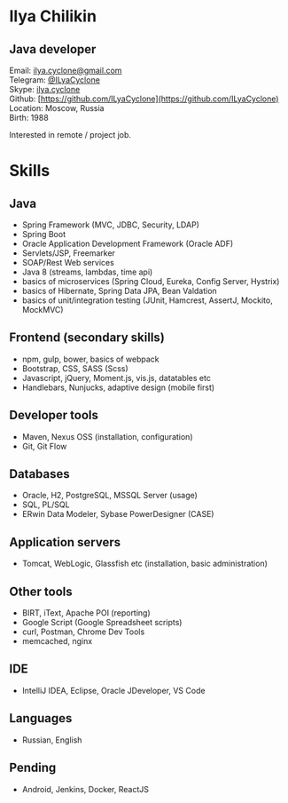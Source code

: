 # Ilya Chilikin
## Java developer
Email: [ilya.cyclone@gmail.com](mailto:ilya.cyclone@gmail.com)  
Telegram: [@ILyaCyclone](https://t.me/ILyaCyclone)  
Skype: [ilya.cyclone](skype:ilya.cyclone)  
Github: [https://github.com/ILyaCyclone](https://github.com/ILyaCyclone)  
Location: Moscow, Russia  
Birth: 1988

Interested in remote / project job.

# Skills
## Java
- Spring Framework (MVC, JDBC, Security, LDAP)
- Spring Boot
- Oracle Application Development Framework (Oracle ADF)
- Servlets/JSP, Freemarker
- SOAP/Rest Web services
- Java 8 (streams, lambdas, time api)
- basics of microservices (Spring Cloud, Eureka, Config Server, Hystrix)
- basics of Hibernate, Spring Data JPA, Bean Valdation
- basics of unit/integration testing (JUnit, Hamcrest, AssertJ, Mockito, MockMVC)

## Frontend (secondary skills)
- npm, gulp, bower, basics of webpack
- Bootstrap, CSS, SASS (Scss)
- Javascript, jQuery, Moment.js, vis.js, datatables etc
- Handlebars, Nunjucks, adaptive design (mobile first)

## Developer tools
- Maven, Nexus OSS (installation, configuration)
- Git, Git Flow

## Databases
- Oracle, H2, PostgreSQL, MSSQL Server (usage)
- SQL, PL/SQL
- ERwin Data Modeler, Sybase PowerDesigner (CASE)

## Application servers
- Tomcat, WebLogic, Glassfish etc (installation, basic administration)

## Other tools
- BIRT, iText, Apache POI (reporting)
- Google Script (Google Spreadsheet scripts)
- curl, Postman, Chrome Dev Tools
- memcached, nginx

## IDE
- IntelliJ IDEA, Eclipse, Oracle JDeveloper, VS Code

## Languages
- Russian, English

## Pending
- Android, Jenkins, Docker, ReactJS